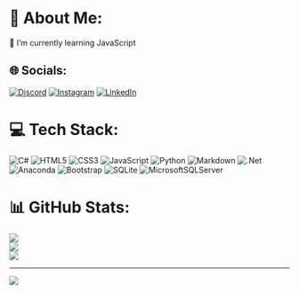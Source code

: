# 💫 About Me:
🌱 I’m currently learning JavaScript


## 🌐 Socials:
[![Discord](https://img.shields.io/badge/Discord-%237289DA.svg?logo=discord&logoColor=white)](https://discord.gg/Hoyasumi#0837) [![Instagram](https://img.shields.io/badge/Instagram-%23E4405F.svg?logo=Instagram&logoColor=white)](https://instagram.com/_eu.alan) [![LinkedIn](https://img.shields.io/badge/LinkedIn-%230077B5.svg?logo=linkedin&logoColor=white)](https://linkedin.com/in/AlanReisAnjos/) 

# 💻 Tech Stack:
![C#](https://img.shields.io/badge/c%23-%23239120.svg?style=flat&logo=c-sharp&logoColor=white) ![HTML5](https://img.shields.io/badge/html5-%23E34F26.svg?style=flat&logo=html5&logoColor=white) ![CSS3](https://img.shields.io/badge/css3-%231572B6.svg?style=flat&logo=css3&logoColor=white) ![JavaScript](https://img.shields.io/badge/javascript-%23323330.svg?style=flat&logo=javascript&logoColor=%23F7DF1E) ![Python](https://img.shields.io/badge/python-3670A0?style=flat&logo=python&logoColor=ffdd54) ![Markdown](https://img.shields.io/badge/markdown-%23000000.svg?style=flat&logo=markdown&logoColor=white) ![.Net](https://img.shields.io/badge/.NET-5C2D91?style=flat&logo=.net&logoColor=white) ![Anaconda](https://img.shields.io/badge/Anaconda-%2344A833.svg?style=flat&logo=anaconda&logoColor=white) ![Bootstrap](https://img.shields.io/badge/bootstrap-%23563D7C.svg?style=flat&logo=bootstrap&logoColor=white) ![SQLite](https://img.shields.io/badge/sqlite-%2307405e.svg?style=flat&logo=sqlite&logoColor=white) ![MicrosoftSQLServer](https://img.shields.io/badge/Microsoft%20SQL%20Sever-CC2927?style=flat&logo=microsoft%20sql%20server&logoColor=white)
# 📊 GitHub Stats:
![](https://github-readme-stats.vercel.app/api?username=Hoyasumii&theme=react&hide_border=true&include_all_commits=false&count_private=false)<br/>
![](https://github-readme-streak-stats.herokuapp.com/?user=Hoyasumii&theme=react&hide_border=true)<br/>
![](https://github-readme-stats.vercel.app/api/top-langs/?username=Hoyasumii&theme=react&hide_border=true&include_all_commits=false&count_private=false&layout=compact)

---
[![](https://visitcount.itsvg.in/api?id=Hoyasumii&icon=2&color=12)](https://visitcount.itsvg.in)

<!-- Proudly created with GPRM ( https://gprm.itsvg.in ) -->
